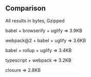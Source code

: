 ##  Comparison

All results in bytes, Gzipped

babel + browserify + uglify => 3.9KB <!-- .element: class="fragment" -->

webpack@2 + babel + uglify => 3.6KB <!-- .element: class="fragment" -->

babel + rollup + uglify => 3.4KB <!-- .element: class="fragment" -->

typescript + webpack => 3.2KB <!-- .element: class="fragment" -->

closure => 2.8KB <!-- .element: class="fragment" -->
